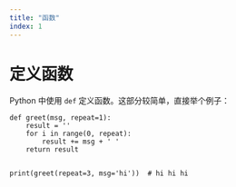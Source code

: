 ```yaml
---
title: "函数"
index: 1
---
```


# 定义函数

Python 中使用 `def` 定义函数。这部分较简单，直接举个例子：

```shell
def greet(msg, repeat=1):
    result = ''
    for i in range(0, repeat):
        result += msg + ' '
    return result


print(greet(repeat=3, msg='hi'))  # hi hi hi
```
